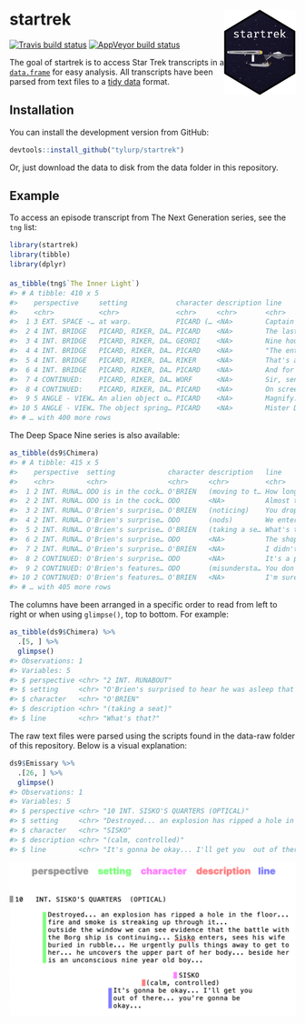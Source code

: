 
<!-- README.md is generated from README.Rmd. Please edit that file -->

# startrek <img src="man/figures/logo.png" align="right" height=150/>

<!-- badges: start -->

[![Travis build
status](https://travis-ci.org/tyluRp/startrek.svg?branch=master)](https://travis-ci.org/tyluRp/startrek)
[![AppVeyor build
status](https://ci.appveyor.com/api/projects/status/github/tyluRp/startrek?branch=master&svg=true)](https://ci.appveyor.com/project/tyluRp/startrek)
<!-- badges: end -->

The goal of startrek is to access Star Trek transcripts in a
[`data.frame`](https://stat.ethz.ch/R-manual/R-devel/library/base/html/data.frame.html)
for easy analysis. All transcripts have been parsed from text files to a
[tidy data](http://vita.had.co.nz/papers/tidy-data.html) format.

## Installation

You can install the development version from GitHub:

``` r
devtools::install_github("tylurp/startrek")
```

Or, just download the data to disk from the data folder in this
repository.

## Example

To access an episode transcript from The Next Generation series, see the
`tng` list:

``` r
library(startrek)
library(tibble)
library(dplyr)

as_tibble(tng$`The Inner Light`)
#> # A tibble: 410 x 5
#>    perspective     setting            character description line           
#>    <chr>           <chr>              <chr>     <chr>       <chr>          
#>  1 3 EXT. SPACE -… at warp.           PICARD (… <NA>        Captain's log,…
#>  2 4 INT. BRIDGE   PICARD, RIKER, DA… PICARD    <NA>        The last time …
#>  3 4 INT. BRIDGE   PICARD, RIKER, DA… GEORDI    <NA>        Nine hours... ?
#>  4 4 INT. BRIDGE   PICARD, RIKER, DA… PICARD    <NA>        "The entire \"…
#>  5 4 INT. BRIDGE   PICARD, RIKER, DA… RIKER     <NA>        That's a littl…
#>  6 4 INT. BRIDGE   PICARD, RIKER, DA… PICARD    <NA>        And for me... …
#>  7 4 CONTINUED:    PICARD, RIKER, DA… WORF      <NA>        Sir, sensors d…
#>  8 4 CONTINUED:    PICARD, RIKER, DA… PICARD    <NA>        On screen.     
#>  9 5 ANGLE - VIEW… An alien object o… PICARD    <NA>        Magnify.       
#> 10 5 ANGLE - VIEW… The object spring… PICARD    <NA>        Mister Data?   
#> # … with 400 more rows
```

The Deep Space Nine series is also available:

``` r
as_tibble(ds9$Chimera)
#> # A tibble: 415 x 5
#>    perspective  setting             character description   line           
#>    <chr>        <chr>               <chr>     <chr>         <chr>          
#>  1 2 INT. RUNA… ODO is in the cock… O'BRIEN   (moving to t… How long was I…
#>  2 2 INT. RUNA… ODO is in the cock… ODO       <NA>          Almost two hou…
#>  3 2 INT. RUNA… O'Brien's surprise… O'BRIEN   (noticing)    You dropped ou…
#>  4 2 INT. RUNA… O'Brien's surprise… ODO       (nods)        We entered the…
#>  5 2 INT. RUNA… O'Brien's surprise… O'BRIEN   (taking a se… What's that?   
#>  6 2 INT. RUNA… O'Brien's surprise… ODO       <NA>          The shopkeeper…
#>  7 2 INT. RUNA… O'Brien's surprise… O'BRIEN   <NA>          I didn't know …
#>  8 2 CONTINUED: O'Brien's surprise… ODO       <NA>          It's a present…
#>  9 2 CONTINUED: O'Brien's features… ODO       (misundersta… You don't thin…
#> 10 2 CONTINUED: O'Brien's features… O'BRIEN   <NA>          I'm sure she w…
#> # … with 405 more rows
```

The columns have been arranged in a specific order to read from left to
right or when using `glimpse()`, top to bottom. For example:

``` r
as_tibble(ds9$Chimera) %>% 
  .[5, ] %>% 
  glimpse()
#> Observations: 1
#> Variables: 5
#> $ perspective <chr> "2 INT. RUNABOUT"
#> $ setting     <chr> "O'Brien's surprised to hear he was asleep that long…
#> $ character   <chr> "O'BRIEN"
#> $ description <chr> "(taking a seat)"
#> $ line        <chr> "What's that?"
```

The raw text files were parsed using the scripts found in the data-raw
folder of this repository. Below is a visual explanation:

``` r
ds9$Emissary %>% 
  .[26, ] %>% 
  glimpse()
#> Observations: 1
#> Variables: 5
#> $ perspective <chr> "10 INT. SISKO'S QUARTERS (OPTICAL)"
#> $ setting     <chr> "Destroyed... an explosion has ripped a hole in the …
#> $ character   <chr> "SISKO"
#> $ description <chr> "(calm, controlled)"
#> $ line        <chr> "It's gonna be okay... I'll get you  out of there...…
```

<img src="man/figures/parse-diagram.png" width="550px" />
